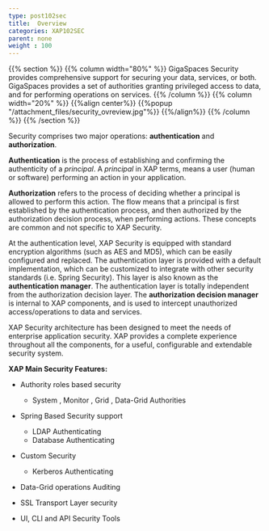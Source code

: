 ```yaml
---
type: post102sec
title:  Overview
categories: XAP102SEC
parent: none
weight : 100
---
```



{{% section %}}
{{% column width="80%" %}}
GigaSpaces Security provides comprehensive support for securing your data, services, or both. GigaSpaces provides a set of authorities granting privileged access to data, and for performing operations on services.
{{% /column %}}
{{% column width="20%" %}}
{{%align center%}}
{{%popup   "/attachment_files/security_ovreview.jpg"%}}
{{%/align%}}
{{% /column %}}
{{% /section %}}


Security comprises two major operations: **authentication** and **authorization**.

**Authentication** is the process of establishing and confirming the authenticity of a _principal_. A _principal_ in XAP terms, means a user (human or software) performing an action in your application.

**Authorization** refers to the process of deciding whether a principal is allowed to perform this action. The flow means that a principal is first established by the authentication process, and then authorized by the authorization decision process, when performing actions. These concepts are common and not specific to XAP Security.

At the authentication level, XAP Security is equipped with standard encryption algorithms (such as AES and MD5), which can be easily configured and replaced. The authentication layer is provided with a default implementation, which can be customized to integrate with other security standards (i.e. Spring Security). This layer is also known as the **authentication manager**.
The authentication layer is totally independent from the authorization decision layer. The **authorization decision manager** is internal to XAP components, and is used to intercept unauthorized access/operations to data and services.

XAP Security architecture has been designed to meet the needs of enterprise application security. XAP provides a complete experience throughout all the components, for a useful, configurable and extendable security system.

**XAP Main Security Features:**

- Authority roles based security
    - System , Monitor , Grid , Data-Grid Authorities

- Spring Based Security support
    - LDAP Authenticating
    - Database Authenticating

- Custom Security
    - Kerberos Authenticating

- Data-Grid operations Auditing

- SSL Transport Layer security

- UI, CLI and API Security Tools




